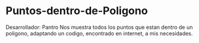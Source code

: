 # Puntos-dentro-de-Poligono
Desarrollador: Pantro
Nos muestra todos los puntos que estan dentro de un poligono, adaptando un codigo, encontrado en internet, a mis necesidades. 
